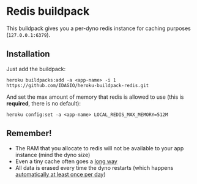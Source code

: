 # Redis buildpack

This buildpack gives you a per-dyno redis instance
for caching purposes (`127.0.0.1:6379`).


## Installation

Just add the buildpack:

`heroku buildpacks:add -a <app-name> -i 1 https://github.com/IDAGIO/heroku-buildpack-redis.git`

And set the max amount of memory that redis is allowed to use (this is **required**, there is no default):

`heroku config:set -a <app-name> LOCAL_REDIS_MAX_MEMORY=512M`


## Remember!

* The RAM that you allocate to redis will not be available to your app instance (mind the dyno size)
* Even a tiny cache often goes a [long way](https://en.wikipedia.org/wiki/Pareto_distribution)
* All data is erased every time the dyno restarts (which happens [automatically at least once per day](https://devcenter.heroku.com/articles/dynos#automatic-dyno-restarts))

